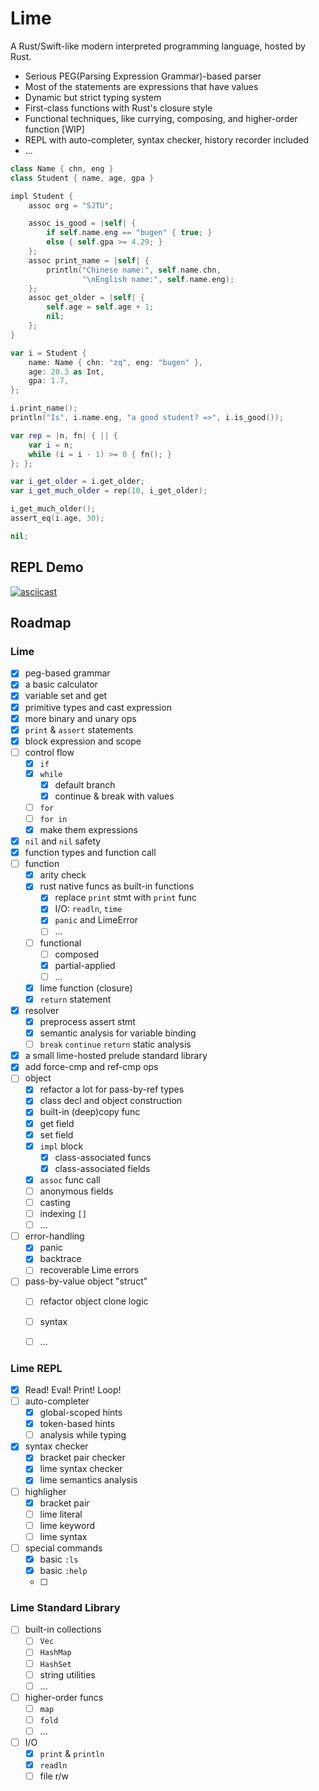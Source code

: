 # Lime

A Rust/Swift-like modern interpreted programming language, hosted by Rust.

- Serious PEG(Parsing Expression Grammar)-based parser
- Most of the statements are expressions that have values
- Dynamic but strict typing system
- First-class functions with Rust's closure style
- Functional techniques, like currying, composing, and higher-order function [WIP]
- REPL with auto-completer, syntax checker, history recorder included
- ...

```swift
class Name { chn, eng }
class Student { name, age, gpa }

impl Student {
    assoc org = "SJTU";

    assoc is_good = |self| { 
        if self.name.eng == "bugen" { true; }
        else { self.gpa >= 4.29; }
    };
    assoc print_name = |self| {
        println("Chinese name:", self.name.chn, 
                "\nEnglish name:", self.name.eng);
    };
    assoc get_older = |self| {
        self.age = self.age + 1;
        nil;
    };
}

var i = Student {
    name: Name { chn: "zq", eng: "bugen" },
    age: 20.3 as Int,
    gpa: 1.7,
};

i.print_name();
println("Is", i.name.eng, "a good student? =>", i.is_good());

var rep = |n, fn| { || {
    var i = n;
    while (i = i - 1) >= 0 { fn(); }
}; };

var i_get_older = i.get_older;
var i_get_much_older = rep(10, i_get_older);

i_get_much_older();
assert_eq(i.age, 30);

nil;
```

## REPL Demo

[![asciicast](https://asciinema.org/a/xp5O4UQEfQCDT1ZePhdR219gi.svg)](https://asciinema.org/a/xp5O4UQEfQCDT1ZePhdR219gi)


## Roadmap

### Lime

- [x] peg-based grammar
- [x] a basic calculator
- [x] variable set and get
- [x] primitive types and cast expression
- [x] more binary and unary ops
- [x] `print` & `assert` statements
- [x] block expression and scope
- [ ] control flow
    - [x] `if`
    - [x] `while`
        - [x] default branch
        - [x] continue & break with values
    - [ ] `for`
    - [ ] `for in`
    - [x] make them expressions
- [x] `nil` and `nil` safety
- [x] function types and function call
- [ ] function
    - [x] arity check
    - [x] rust native funcs as built-in functions
        - [x] replace `print` stmt with `print` func
        - [x] I/O: `readln`, `time`
        - [x] `panic` and LimeError
        - [ ] ...
    - [ ] functional
        - [ ] composed
        - [x] partial-applied
        - [ ] ...
    - [x] lime function (closure)
    - [x] `return` statement
- [x] resolver
    - [x] preprocess assert stmt
    - [x] semantic analysis for variable binding
    - [ ] `break` `continue` `return` static analysis
- [x] a small lime-hosted prelude standard library
- [x] add force-cmp and ref-cmp ops
- [ ] object
    - [x] refactor a lot for pass-by-ref types
    - [x] class decl and object construction
    - [x] built-in (deep)copy func
    - [x] get field
    - [x] set field
    - [x] `impl` block
        - [x] class-associated funcs
        - [x] class-associated fields
    - [x] `assoc` func call
    - [ ] anonymous fields
    - [ ] casting
    - [ ] indexing `[]`
    - [ ] ...
- [ ] error-handling
    - [x] panic
    - [x] backtrace
    - [ ] recoverable Lime errors
- [ ] pass-by-value object "struct"
    - [ ] refactor object clone logic
    - [ ] syntax
    - [ ] ...


### Lime REPL

- [x] Read! Eval! Print! Loop!
- [ ] auto-completer
    - [x] global-scoped hints
    - [x] token-based hints
    - [ ] analysis while typing
- [x] syntax checker
    - [x] bracket pair checker
    - [x] lime syntax checker
    - [x] lime semantics analysis
- [ ] highligher
    - [x] bracket pair
    - [ ] lime literal
    - [ ] lime keyword
    - [ ] lime syntax
- [ ] special commands
    - [x] basic `:ls`
    - [x] basic `:help`
    - [ ]


### Lime Standard Library
- [ ] built-in collections
    - [ ] `Vec`
    - [ ] `HashMap`
    - [ ] `HashSet`
    - [ ] string utilities
    - [ ] ...
- [ ] higher-order funcs
    - [ ] `map`
    - [ ] `fold`
    - [ ] ...
- [ ] I/O
    - [x] `print` & `println`
    - [x] `readln`
    - [ ] file r/w
